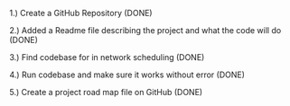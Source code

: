 1.) Create a GitHub Repository (DONE)

2.) Added a Readme file describing the project and what the code will do (DONE)

3.) Find codebase for in network scheduling (DONE)

4.) Run codebase and make sure it works without error (DONE)

5.) Create a project road map file on GitHub (DONE)
